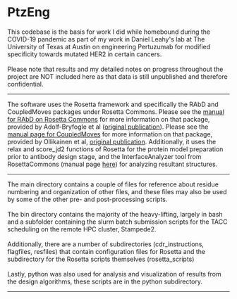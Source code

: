 # PtzEng

This codebase is the basis for work I did while homebound during the COVID-19 pandemic as part of my work in Daniel Leahy's lab at The University of Texas at Austin on engineering Pertuzumab for modified specificity towards mutated HER2 in certain cancers. 
<br><br>Please note that results and my detailed notes on progress throughout the project are NOT included here as that data is still unpublished and therefore confidential.
<hr>
The software uses the Rosetta framework and specifically the RAbD and CoupledMoves packages under Rosetta Commons. Please see the <a href="https://www.rosettacommons.org/docs/latest/application_documentation/antibody/RosettaAntibodyDesign">manual for RAbD on Rosetta Commons</a> for more information on that package, provided by Adolf-Bryfogle et al (<a href="http://journals.plos.org/ploscompbiol/article?id=10.1371/journal.pcbi.1006112">original publication</a>). Please see the <a href="https://www.rosettacommons.org/docs/latest/coupled-moves">manual page for CoupledMoves</a> for more information on that package, provided by Ollikainen et al, <a href="http://journals.plos.org/ploscompbiol/article?id=10.1371/journal.pcbi.1004335">original publication</a>. Additionally, it uses the relax and score_jd2 functions of Rosetta for the protein model preparation prior to antibody design stage, and the InterfaceAnalyzer tool from RosettaCommons (manual page <a href="https://www.rosettacommons.org/docs/latest/application_documentation/analysis/interface-analyzer">here</a>) for analyzing resultant structures. 
<hr>
The main directory contains a couple of files for reference about residue numbering and organization of other files, and these files may also be used by some of the other pre- and post-processing scripts. <br><br>
The bin directory contains the majority of the heavy-lifting, largely in bash and a subfolder containing the slurm batch submission scripts for the TACC scheduling on the remote HPC cluster, Stampede2. <br><br>
Additionally, there are a number of subdirectories (cdr_instructions, flagfiles, resfiles) that contain configuration files for Rosetta and the subdirectory for the Rosetta scripts themselves (rosetta_scripts)<br><br>
Lastly, python was also used for analysis and visualization of results from the design algorithms, these scripts are in the python subdirectory.
<hr>

